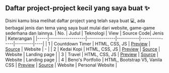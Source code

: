 ## Daftar project-project kecil yang saya buat ✨
Disini kamu bisa melihat daftar project yang telah saya buat 💻, ada berbagai jenis dan tema yang saya buat mulai dari website, game-game sederhana dan lainnya.
| No. | Judul | Teknologi | View | Source Code| Jenis | Keterangan |
|-----|------------------|--------------|-----------|---------------|---------|----|
| 1 | Countdown Timer | HTML, CSS, JS | <a href="https://countdown-timer-iambeno.vercel.app/">Preview</a> | <a href="https://github.com/iambeno1/Mini-Projects-Web/tree/main/My%20Projects/Countdown%20Timer">Source<a/> | Website | - |
| 2 | Kedai Kopi | HTML, CSS, JS | <a href="https://kedai-kopi-iambeno.vercel.app/">Preview</a> | <a href="https://github.com/iambeno1/Mini-Projects-Web/tree/main/My%20Projects/Kedai%20Kopi">Source<a/> | Website | Landing page |
| 3 | Travel | HTML, CSS, JS | <a href="https://travel-lilac-three.vercel.app/">Preview</a> | <a href="https://github.com/iambeno1/Mini-Projects-Web/tree/main/My%20Projects/Travel">Source<a/> | Website | Landing page |
| 4 | Beno's Portfolio | HTML, Bootstrap V5, Vanila CSS | <a href="#">Preview</a> | <a href="https://github.com/iambeno1/My-Projects/tree/working/My%20Projects/Beno's%20Portfolio">Source<a/> | Website | Personal Website |
